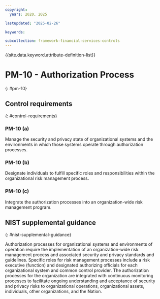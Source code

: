 ```yaml
---
copyright:
  years: 2020, 2025

lastupdated: "2025-02-26"

keywords:

subcollection: framework-financial-services-controls
---
```


{{site.data.keyword.attribute-definition-list}}

# PM-10 - Authorization Process
{: #pm-10}

## Control requirements
{: #control-requirements}



### PM-10 (a)


Manage the security and privacy state of organizational systems and the environments in which those systems operate through authorization processes.


### PM-10 (b)


Designate individuals to fulfill specific roles and responsibilities within the organizational risk management process.


### PM-10 (c)


Integrate the authorization processes into an organization-wide risk management program.












## NIST supplemental guidance
{: #nist-supplemental-guidance}

Authorization processes for organizational systems and environments of operation require the implementation of an organization-wide risk management process and associated security and privacy standards and guidelines. Specific roles for risk management processes include a risk executive (function) and designated authorizing officials for each organizational system and common control provider. The authorization processes for the organization are integrated with continuous monitoring processes to facilitate ongoing understanding and acceptance of security and privacy risks to organizational operations, organizational assets, individuals, other organizations, and the Nation.
